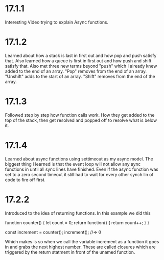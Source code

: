 # 17.1.1

Interesting Video trying to explain Async functions.

# 17.1.2

Learned about how a stack is last in first out and how pop and push satisfy that.
Also learned how a queue is first in first out and how push and shift satisfy that.
Also met three new terms beyond "push" which I already knew added to the end of an array.
"Pop" removes from the end of an array.
"Unshift" adds to the start of an array.
"Shift" removes from the end of the array.

# 17.1.3

Followed step by step how function calls work. How they get added to the top of the stack, then get resolved and popped off to resolve what is below it.

# 17.1.4

Learned about async functions using settimeout as my async model. The biggest thing I learned is that the event loop will not allow any aync functions in until all sync lines have finished. Even if the async function was set to a zero second timeout it still had to wait for every other synch lin of code to fire off first.

# 17.2.2

Introduced to the idea of returning functions. In this example we did this

function counter() {
let count = 0;
return function() {
return count++;
}
}

const increment = counter();
increment(); //=> 0

Which makes is so when we call the variable increment as a function it goes in and grabs the next highest number. These are called closures which are triggered by the return statment in front of the unamed function.

